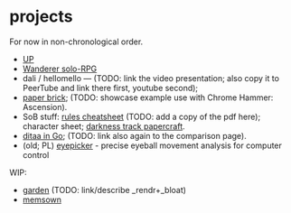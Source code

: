 # projects

For now in non-chronological order.

- [UP](https://github.com/akavel/up)
- [Wanderer solo-RPG](https://akavel.itch.io/wanderer)
- dali / hellomello — (TODO: link the video presentation; also copy it to PeerTube and link there first, youtube second);
- [paper brick](paper-brick); (TODO: showcase example use with Chrome Hammer: Ascension).
- SoB stuff:
  [rules cheatsheet](https://boardgamegeek.com/filepage/265209/akavels-rules-cheatsheet-v11) (TODO: add a copy of the pdf here);
  character sheet;
  [darkness track papercraft](sob-depth-tracker-diy).
- [ditaa in Go](https://github.com/akavel/ditaa); (TODO: link also again to the comparison page).
- (old; PL) [eyepicker](publikacja-m13.pdf) - precise eyeball movement analysis for computer control

WIP:

- [garden](https://github.com/akavel/garden) (TODO: link/describe _rendr+_bloat)
- [memsown](https://github.com/akavel/memsown)
